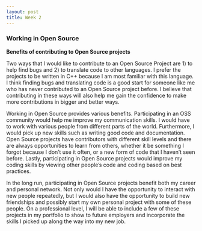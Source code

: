 ```yaml
---
layout: post
title: Week 2
---
```

### Working in Open Source  
**Benefits of contributing to Open Source projects** 
  
Two ways that I would like to contribute to an Open Source Project are 1) to help find bugs and 2) to translate code to other languages. I prefer the projects to be written in C++ because I am most familiar with this language. I think finding bugs and translating code is a good start for someone like me who has never contributed to an Open Source project before. I believe that contributing in these ways will also help me gain the confidence to make more contributions in bigger and better ways.

Working in Open Source provides various benefits. Participating in an OSS community would help me improve my communication skills. I would have to work with various people from different parts of the world. Furthermore, I would pick up new skills such as writing good code and documentation. Open Source projects have contributors with different skill levels and there are always opportunities to learn from others, whether it be something I forgot because I don’t use it often, or a new form of code that I haven’t seen before. Lastly, participating in Open Source projects would improve my coding skills by viewing other people’s code and coding based on best practices.

In the long run, participating in Open Source projects benefit both my career and personal network. Not only would I have the opportunity to interact with new people repeatedly, but I would also have the opportunity to build new friendships and possibly start my own personal project with some of these people. On a professional level, I will be able to include a few of these projects in my portfolio to show to future employers and incorporate the skills I picked up along the way into my new job.